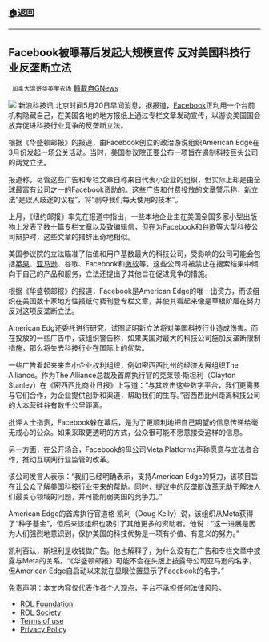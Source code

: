 ###  [:house:返回](README.md)
---


## Facebook被曝幕后发起大规模宣传 反对美国科技行业反垄断立法
` 加拿大温哥华英里农场` [轉載自GNews](https://gnews.org/zh-hans/2573315/)

![](https://n.sinaimg.cn/tech/transform/263/w630h433/20220520/8c80-b36148b598b3889da2cbb83298b053c4.png) 
新浪科技讯 北京时间5月20日早间消息，据报道，[Facebook](http://stock.finance.sina.com.cn/usstock/quotes/FB.html)正利用一个台前机构隐藏自己，在美国各地的地方报纸上通过专栏文章发动宣传，以游说美国国会放弃促进科技行业竞争的反垄断立法。
 
根据《华盛顿邮报》的报道，由Facebook创立的政治游说组织American Edge在3月份发起一场公关活动。当时，美国参议院正要公布一项旨在遏制科技巨头公司的两党立法。
 
报道称，尽管这些广告和专栏文章自称来自代表小企业的组织，但实际上却是由全球最富有公司之一的Facebook资助的。这些广告和付费投放的文章警示称，新立法“是误入歧途的议程”，将“剥夺我们每天使用的技术”。
 
上月，《纽约邮报》率先在报道中指出，一些本地企业主在美国全国多家小型出版物上发表了数十篇专栏文章以及致编辑信，但在为Facebook和[谷歌](http://stock.finance.sina.com.cn/usstock/quotes/GOOG.html)等大型科技公司辩护时，这些文章的措辞出奇地相似。
 
美国参议院的立法瞄准了估值和用户基数最大的科技公司，受影响的公司可能会包括[苹果](http://stock.finance.sina.com.cn/usstock/quotes/AAPL.html)、[亚马逊](http://stock.finance.sina.com.cn/usstock/quotes/AMZN.html)、谷歌、Facebook和[微软](http://stock.finance.sina.com.cn/usstock/quotes/MSFT.html)等。这些公司将被禁止在搜索结果中倾向于自己的产品和服务，立法还提出了其他旨在促进竞争的措施。
 
根据《华盛顿邮报》的报道，Facebook是American Edge的唯一出资方，而该组织在美国数十家地方性报纸付费刊登专栏文章，并使其看起来像是草根阶层在努力反对这项反垄断立法。
 
American Edg还委托进行研究，试图证明新立法将对美国科技行业造成伤害。而在投放的一些广告中，该组织警告称，如果美国对最大的科技公司施加反垄断限制措施，那么将失去科技行业在国际上的优势。
 
一些广告看起来来自小企业权利组织，例如密西西比州的经济发展组织The Alliance。作为The Alliance总裁及首席执行官的克莱顿·斯坦利（Clayton Stanley）在《密西西比商业日报》上写道：“与其攻击这些数字平台，我们更需要与它们合作，为企业提供创新和渠道，帮助我们的生存。”密西西比州距离科技公司的大本营硅谷有数千公里距离。
 
批评人士指责，Facebook躲在幕后，是为了更顺利地把自己期望的信息传递给毫无戒心的公众。如果采取更透明的方式，公众很可能不愿意接受这样的信息。
 
另一方面，在公开场合，Facebook的母公司Meta Platforms声称愿意与立法者合作，推动互联网行业监管的改革。
 
该公司发言人表示：“我们已经明确表示，支持American Edge的努力，该项目旨在让公众了解美国科技行业带来的帮助。同时，提议中的反垄断改革无助于解决人们最关心领域的问题，并可能削弱美国的竞争力。”
 
American Edge的首席执行官道格·凯利（Doug Kelly）说，该组织从Meta获得了“种子基金”，但后来该组织也吸引了其他更多的资助者。他说：“这一进展是因为人们强烈地意识到，保护美国的科技优势是一项有价值、有意义的努力。”
 
凯利否认，斯坦利是收钱做广告。他也解释了，为什么没有在广告和专栏文章中披露与Meta的关系。“《华盛顿邮报》可能不会在头版上披露母公司亚马逊的名字，但American Edge自启动以来就在显眼位置显示了Facebook的名字。”

免责声明：本文内容仅代表作者个人观点，平台不承担任何法律风险。
  
- [ROL Foundation](https://rolfoundation.org/)
- [ROL Society](https://rolsociety.org/)
- [Terms of use](https://gnews.org/terms-of-use-3/)
- [Privacy Policy](https://gnews.org/privacy-policy/)
